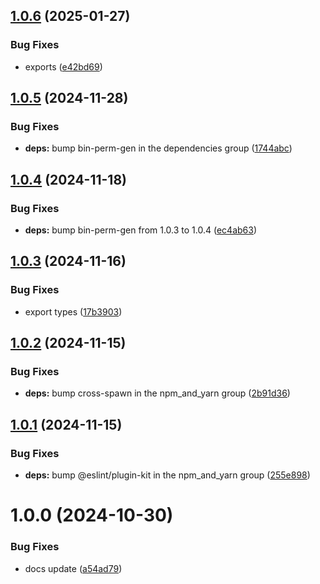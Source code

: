 ## [1.0.6](https://github.com/kamdz/logiqual/compare/v1.0.5...v1.0.6) (2025-01-27)


### Bug Fixes

* exports ([e42bd69](https://github.com/kamdz/logiqual/commit/e42bd69c07630a8873af75e7c9b5501d865f42ff))

## [1.0.5](https://github.com/kamdz/logiqual/compare/v1.0.4...v1.0.5) (2024-11-28)


### Bug Fixes

* **deps:** bump bin-perm-gen in the dependencies group ([1744abc](https://github.com/kamdz/logiqual/commit/1744abc5203a3274732b9859587dbe6a0dfa2b66))

## [1.0.4](https://github.com/kamdz/logiqual/compare/v1.0.3...v1.0.4) (2024-11-18)


### Bug Fixes

* **deps:** bump bin-perm-gen from 1.0.3 to 1.0.4 ([ec4ab63](https://github.com/kamdz/logiqual/commit/ec4ab63f3d3c5ee3eba240bcd369200c1baedb37))

## [1.0.3](https://github.com/kamdz/logiqual/compare/v1.0.2...v1.0.3) (2024-11-16)


### Bug Fixes

* export types ([17b3903](https://github.com/kamdz/logiqual/commit/17b39037041cb8a412ce4d6de2716308b82cb435))

## [1.0.2](https://github.com/kamdz/logiqual/compare/v1.0.1...v1.0.2) (2024-11-15)


### Bug Fixes

* **deps:** bump cross-spawn in the npm_and_yarn group ([2b91d36](https://github.com/kamdz/logiqual/commit/2b91d3605adb009bde460845a26f4f203c63510a))

## [1.0.1](https://github.com/kamdz/logiqual/compare/v1.0.0...v1.0.1) (2024-11-15)


### Bug Fixes

* **deps:** bump @eslint/plugin-kit in the npm_and_yarn group ([255e898](https://github.com/kamdz/logiqual/commit/255e8985823b84d664f0b12151d03aa4c3e944c2))

# 1.0.0 (2024-10-30)


### Bug Fixes

* docs update ([a54ad79](https://github.com/kamdz/logiqual/commit/a54ad79f9398c03bf75123959101c654e9eb5c23))

